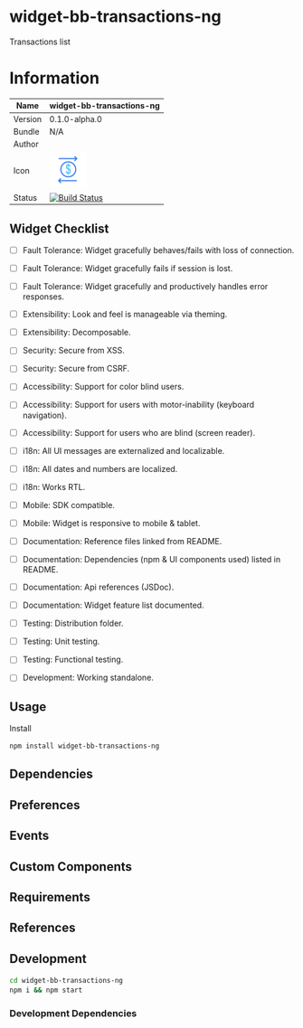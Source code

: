 # widget-bb-transactions-ng

Transactions list


# Information

| Name       | widget-bb-transactions-ng  |
|------------|------------------|
| Version    | 0.1.0-alpha.0|
| Bundle     | N/A |
| Author     |  |
| Icon       | ![icon](assets/icon.png)|
| Status     | [![Build Status](N/A/badge/icon)](N/A) |


## Widget Checklist

 - [ ] Fault Tolerance: Widget gracefully behaves/fails with loss of connection.
 - [ ] Fault Tolerance: Widget gracefully fails if session is lost.
 - [ ] Fault Tolerance: Widget gracefully and productively handles error responses.
 - [ ] Extensibility: Look and feel is manageable via theming.
 - [ ] Extensibility: Decomposable.
 - [ ] Security: Secure from XSS.
 - [ ] Security: Secure from CSRF.
 - [ ] Accessibility: Support for color blind users.
 - [ ] Accessibility: Support for users with motor-inability (keyboard navigation).
 - [ ] Accessibility: Support for users who are blind (screen reader).
 - [ ] i18n: All UI messages are externalized and localizable.
 - [ ] i18n: All dates and numbers are localized.
 - [ ] i18n: Works RTL.
 - [ ] Mobile: SDK compatible.
 - [ ] Mobile: Widget is responsive to mobile & tablet.
 - [ ] Documentation: Reference files linked from README.
 - [ ] Documentation: Dependencies (npm & UI components used) listed in README.
 - [ ] Documentation: Api references (JSDoc).
 - [ ] Documentation: Widget feature list documented.
 - [ ] Testing: Distribution folder.
 - [ ] Testing: Unit testing.
 - [ ] Testing: Functional testing.
 - [ ] Development: Working standalone.


## Usage

Install

```bash
npm install widget-bb-transactions-ng
```


## Dependencies

## Preferences

## Events

## Custom Components

## Requirements

## References

## Development

```bash
cd widget-bb-transactions-ng
npm i && npm start
```

### Development Dependencies